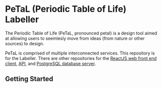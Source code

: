 # PeTaL (Periodic Table of Life) Labeller

The Periodic Table of Life (PeTaL, pronounced petal) is a design tool aimed at allowing users to seemlesly move from ideas (from nature or other sources) to design.

PeTaL is comprised of multiple interconnected services. This repository is for the Labeller. There are other repositories for the [ReactJS web front end client](https://github.com/nasa/PeTaL), [API](https://github.com/nasa/PeTaL-api), and [PostgreSQL database server](https://github.com/nasa/petal-db).

## Getting Started

